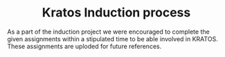 <h1 align = "center"> Kratos Induction process</h1>

<p>As a part of the induction project we were encouraged to complete the given assignments within a stipulated time to be able involved in KRATOS. <br>
   These assignments are uploded for future references.</p>
